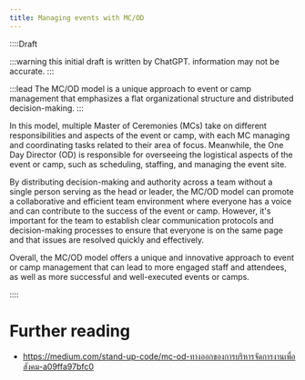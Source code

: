 ```yaml
---
title: Managing events with MC/OD
---
```


::::Draft

:::warning
this initial draft is written by ChatGPT. information may not be accurate.
:::

:::lead
The MC/OD model is a unique approach to event or camp management that emphasizes a flat organizational structure and distributed decision-making.
:::

In this model, multiple Master of Ceremonies (MCs) take on different responsibilities and aspects of the event or camp, with each MC managing and coordinating tasks related to their area of focus. Meanwhile, the One Day Director (OD) is responsible for overseeing the logistical aspects of the event or camp, such as scheduling, staffing, and managing the event site.

By distributing decision-making and authority across a team without a single person serving as the head or leader, the MC/OD model can promote a collaborative and efficient team environment where everyone has a voice and can contribute to the success of the event or camp. However, it's important for the team to establish clear communication protocols and decision-making processes to ensure that everyone is on the same page and that issues are resolved quickly and effectively.

Overall, the MC/OD model offers a unique and innovative approach to event or camp management that can lead to more engaged staff and attendees, as well as more successful and well-executed events or camps.

::::

# Further reading

- <https://medium.com/stand-up-code/mc-od-ทางออกของการบริหารจัดการงานเพื่อสังคม-a09ffa97bfc0>
